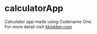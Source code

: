 # calculatorApp
Calculator app made using Codename One. <br>
For more detail visit [kklokker.com](www.kklokker.com)
